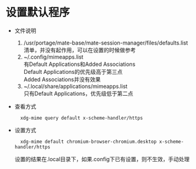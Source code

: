 # 设置默认程序
* 文件说明
    1. /usr/portage/mate-base/mate-session-manager/files/defaults.list  
        清单，并没有起作用，可以在设置的时候做参考
    2. ~/.config/mimeapps.list  
        有Default Applications和Added Associations  
        Default Applications的优先级高于第三点  
        Added Associations并没有效果  
    3. ~/.local/share/applications/mimeapps.list  
        只有Default Applications，优先级低于第二点  
* 查看方式
        
        xdg-mime query default x-scheme-handler/https
* 设置方式
        
        xdg-mime default chromium-browser-chromium.desktop x-scheme-handler/https
        
    设置的结果在.local目录下，如果.config下已有设置，则不生效，手动处理
